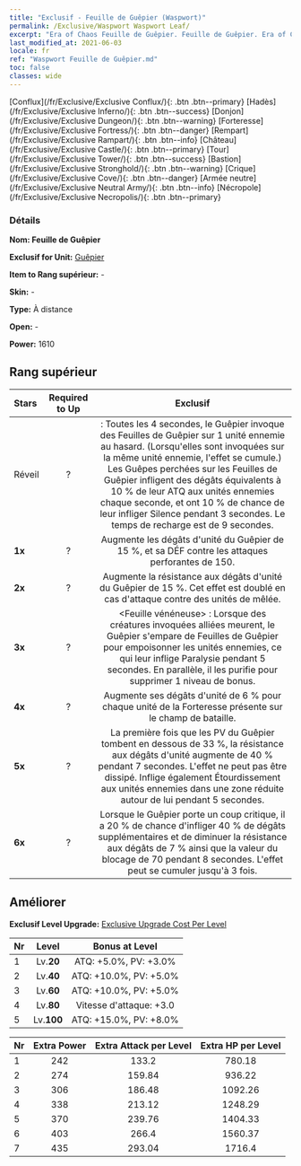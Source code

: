 ```yaml
---
title: "Exclusif - Feuille de Guêpier (Waspwort)"
permalink: /Exclusive/Waspwort Waspwort Leaf/
excerpt: "Era of Chaos Feuille de Guêpier. Feuille de Guêpier. Era of Chaos Exclusif Feuille de Guêpier. Guêpier Exclusif."
last_modified_at: 2021-06-03
locale: fr
ref: "Waspwort Feuille de Guêpier.md"
toc: false
classes: wide
---
```

 [Conflux](/fr/Exclusive/Exclusive Conflux/){: .btn .btn--primary} [Hadès](/fr/Exclusive/Exclusive Inferno/){: .btn .btn--success} [Donjon](/fr/Exclusive/Exclusive Dungeon/){: .btn .btn--warning} [Forteresse](/fr/Exclusive/Exclusive Fortress/){: .btn .btn--danger} [Rempart](/fr/Exclusive/Exclusive Rampart/){: .btn .btn--info} [Château](/fr/Exclusive/Exclusive Castle/){: .btn .btn--primary} [Tour](/fr/Exclusive/Exclusive Tower/){: .btn .btn--success} [Bastion](/fr/Exclusive/Exclusive Stronghold/){: .btn .btn--warning} [Crique](/fr/Exclusive/Exclusive Cove/){: .btn .btn--danger} [Armée neutre](/fr/Exclusive/Exclusive Neutral Army/){: .btn .btn--info} [Nécropole](/fr/Exclusive/Exclusive Necropolis/){: .btn .btn--primary} 

### Détails
 **Nom: Feuille de Guêpier** 

 **Exclusif for Unit:** [Guêpier](/fr/units/Waspwort/) 

 **Item to Rang supérieur:** -

 **Skin:** -

 **Type:** À distance

 **Open:** -

 **Power:** 1610

## Rang supérieur

  |     Stars    |  Required to Up | Exclusif |
  |:-------------|:---------------:|:---------------:|
  |  Réveil  | ? | <Poison mortel> : Toutes les 4 secondes, le Guêpier invoque des Feuilles de Guêpier sur 1 unité ennemie au hasard. (Lorsqu'elles sont invoquées sur la même unité ennemie, l'effet se cumule.) Les Guêpes perchées sur les Feuilles de Guêpier infligent des dégâts équivalents à 10 % de leur ATQ aux unités ennemies chaque seconde, et ont 10 % de chance de leur infliger Silence pendant 3 secondes. Le temps de recharge est de 9 secondes. |
  | **1x** <i class="fas fa-star"/> | ? | Augmente les dégâts d'unité du Guêpier de 15 %, et sa DÉF contre les attaques perforantes de 150. |
  | **2x** <i class="fas fa-star"/> | ? | Augmente la résistance aux dégâts d'unité du Guêpier de 15 %. Cet effet est doublé en cas d'attaque contre des unités de mêlée. |
  | **3x** <i class="fas fa-star"/> | ? | <Feuille vénéneuse> : Lorsque des créatures invoquées alliées meurent, le Guêpier s'empare de Feuilles de Guêpier pour empoisonner les unités ennemies, ce qui leur inflige Paralysie pendant 5 secondes. En parallèle, il les purifie pour supprimer 1 niveau de bonus. |
  | **4x** <i class="fas fa-star"/> | ? | Augmente ses dégâts d'unité de 6 % pour chaque unité de la Forteresse présente sur le champ de bataille. |
  | **5x** <i class="fas fa-star"/> | ? | La première fois que les PV du Guêpier tombent en dessous de 33 %, la résistance aux dégâts d'unité augmente de 40 % pendant 7 secondes. L'effet ne peut pas être dissipé. Inflige également Étourdissement aux unités ennemies dans une zone réduite autour de lui pendant 5 secondes. |
  | **6x** <i class="fas fa-star"/> | ? | <Corrosion venimeuse> Lorsque le Guêpier porte un coup critique, il a 20 % de chance d'infliger 40 % de dégâts supplémentaires et de diminuer la résistance aux dégâts de 7 % ainsi que la valeur du blocage de 70 pendant 8 secondes. L'effet peut se cumuler jusqu'à 3 fois. |


## Améliorer
 **Exclusif Level Upgrade:** [Exclusive Upgrade Cost Per Level](/Exclusive/ExclusiveUpgradeCostPerLevel/)

  |  Nr  |   Level  | Bonus at Level |
  |:-----|:--------:|:--------------:|
  | 1 | Lv.**20** | ATQ: +5.0%, PV: +3.0% |
  | 2 | Lv.**40** | ATQ: +10.0%, PV: +5.0% |
  | 3 | Lv.**60** | ATQ: +10.0%, PV: +5.0% |
  | 4 | Lv.**80** | Vitesse d'attaque: +3.0 |
  | 5 | Lv.**100** | ATQ: +15.0%, PV: +8.0% |


  |  Nr  |  Extra Power | Extra Attack per Level | Extra HP per Level |
  |:-----|:--------:|:--------:|:--------:|
  | 1 | 242 | 133.2 | 780.18 |
  | 2 | 274 | 159.84 | 936.22 |
  | 3 | 306 | 186.48 | 1092.26 |
  | 4 | 338 | 213.12 | 1248.29 |
  | 5 | 370 | 239.76 | 1404.33 |
  | 6 | 403 | 266.4 | 1560.37 |
  | 7 | 435 | 293.04 | 1716.4 |


